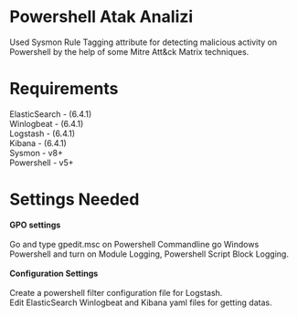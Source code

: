 # Powershell Atak Analizi<br>
Used Sysmon Rule Tagging attribute for detecting malicious activity on Powershell by the help of some Mitre Att&ck Matrix techniques. 


# Requirements

ElasticSearch - (6.4.1) <br>
Winlogbeat - (6.4.1)<br>
Logstash - (6.4.1)<br>
Kibana - (6.4.1)<br>
Sysmon - v8+<br>
Powershell - v5+<br>

# Settings Needed

<b>GPO settings</b> <br><br>
Go and type gpedit.msc on Powershell Commandline go Windows Powershell and turn on Module Logging, Powershell Script Block Logging.<br><br>
<b>Configuration Settings</b> <br><br>
Create a powershell filter configuration file for Logstash.<br>
Edit ElasticSearch Winlogbeat and Kibana yaml files for getting datas.

